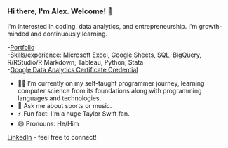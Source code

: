 ### Hi there, I'm Alex. Welcome! 👋

I'm interested in coding, data analytics, and entrepreneurship. I'm growth-minded and continuously learning.

-[Portfolio](https://github.com/alexb131/Portfolio)\
-Skills/experience: Microsoft Excel, Google Sheets, SQL, BigQuery, R/RStudio/R Markdown, Tableau, Python, Stata\
-[Google Data Analytics Certificate Credential](https://www.coursera.org/account/accomplishments/specialization/certificate/SL8JHKR8GWJA)

- 👨‍💻 I’m currently on my self-taught programmer journey, learning computer science from its foundations along with programming languages and technologies.
- 💬 Ask me about sports or music.
- ⚡️ Fun fact: I'm a huge Taylor Swift fan.
- 😄 Pronouns: He/Him

[LinkedIn](https://linkedin.com/in/abotello13) - feel free to connect!
